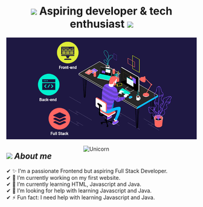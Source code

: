 <h1 align="center">
  <img src="https://media.giphy.com/media/hvRJCLFzcasrR4ia7z/giphy.gif" width="28">
  Aspiring developer & tech enthusiast
  <img src="https://media.giphy.com/media/hvRJCLFzcasrR4ia7z/giphy.gif" width="28">
</h1>

<p align="center">
  <img src="https://raw.githubusercontent.com/lalolel/lalolel/main/pics/Logo.gif" />
</p>

<img align="right" width=300 alt="Unicorn" src="https://cdn.dribbble.com/users/1059583/screenshots/4171367/coding-freak.gif" />

## <img src="https://media.giphy.com/media/ObNTw8Uzwy6KQ/giphy.gif" width="34">&nbsp;***About me***

✔ ✨ I'm a passionate Frontend but aspiring Full Stack Developer. <br>
✔ 🔭 I’m currently working on my first website. <br>
✔ 🌱 I’m currently learning HTML, Javascript and Java. <br>
✔ 🤔 I’m looking for help with learning Javascript and Java. <br>
✔ ⚡ Fun fact: I need help with learning Javascript and Java. <br>


<!--
**lalolel/lalolel** is a ✨ _special_ ✨ repository because its `README.md` (this file) appears on your GitHub profile.

Here are some ideas to get you started:

- 🔭 I’m currently working on ...
- 🌱 I’m currently learning ...
- 👯 I’m looking to collaborate on ...
- 🤔 I’m looking for help with ...
- 💬 Ask me about ...
- 📫 How to reach me: ...
- 😄 Pronouns: ...
- ⚡ Fun fact: ...
-->

